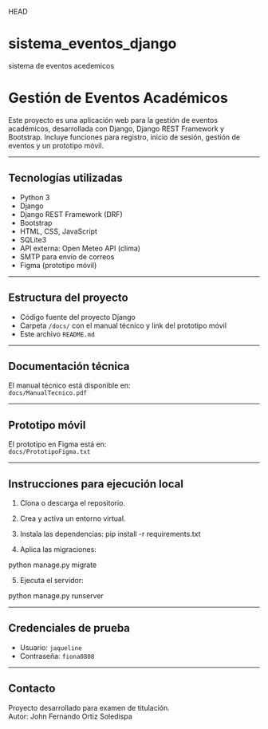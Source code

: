 HEAD
# sistema_eventos_django
sistema de eventos acedemicos

# Gestión de Eventos Académicos

Este proyecto es una aplicación web para la gestión de eventos académicos, desarrollada con Django, Django REST Framework y Bootstrap. Incluye funciones para registro, inicio de sesión, gestión de eventos y un prototipo móvil.

---

## Tecnologías utilizadas

- Python 3
- Django
- Django REST Framework (DRF)
- Bootstrap
- HTML, CSS, JavaScript
- SQLite3
- API externa: Open Meteo API (clima)
- SMTP para envío de correos
- Figma (prototipo móvil)

---

## Estructura del proyecto

- Código fuente del proyecto Django
- Carpeta `/docs/` con el manual técnico y link del prototipo móvil
- Este archivo `README.md`

---

## Documentación técnica

El manual técnico está disponible en:  
`docs/ManualTecnico.pdf`

---

## Prototipo móvil

El prototipo en Figma está en:  
`docs/PrototipoFigma.txt`

---

## Instrucciones para ejecución local

1. Clona o descarga el repositorio.
2. Crea y activa un entorno virtual.
3. Instala las dependencias:
pip install -r requirements.txt


4. Aplica las migraciones:



python manage.py migrate


5. Ejecuta el servidor:



python manage.py runserver


---

## Credenciales de prueba

- Usuario: `jaqueline`
- Contraseña: `fiona0808`

---

## Contacto

Proyecto desarrollado para examen de titulación.  
Autor: John Fernando Ortiz Soledispa


